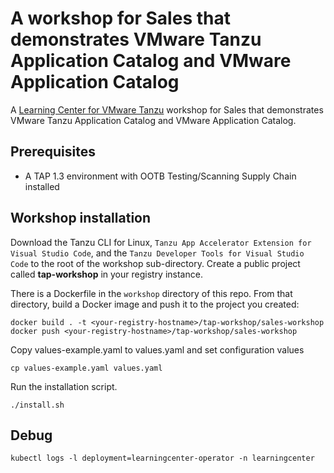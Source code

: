 # A workshop for Sales that demonstrates VMware Tanzu Application Catalog and VMware Application Catalog

A [Learning Center for VMware Tanzu](https://docs.vmware.com/en/Tanzu-Application-Platform/1.3/tap/GUID-learning-center-about.html) workshop for Sales that demonstrates VMware Tanzu Application Catalog and VMware Application Catalog.

## Prerequisites

- A TAP 1.3 environment with OOTB Testing/Scanning Supply Chain installed

## Workshop installation
Download the Tanzu CLI for Linux, `Tanzu App Accelerator Extension for Visual Studio Code`, and the `Tanzu Developer Tools for Visual Studio Code` to the root of the workshop sub-directory.
Create a public project called **tap-workshop** in your registry instance. 

There is a Dockerfile in the `workshop` directory of this repo. From that directory, build a Docker image and push it to the project you created:
```
docker build . -t <your-registry-hostname>/tap-workshop/sales-workshop
docker push <your-registry-hostname>/tap-workshop/sales-workshop
```

Copy values-example.yaml to values.yaml and set configuration values
```
cp values-example.yaml values.yaml
```
Run the installation script.
```
./install.sh
``` 

## Debug
```
kubectl logs -l deployment=learningcenter-operator -n learningcenter
```
